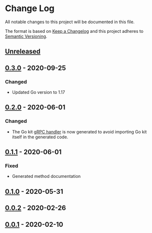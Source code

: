 # Change Log


All notable changes to this project will be documented in this file.

The format is based on [Keep a Changelog](http://keepachangelog.com/en/1.0.0/)
and this project adheres to [Semantic Versioning](http://semver.org/spec/v2.0.0.html).


## [Unreleased]


## [0.3.0] - 2020-09-25

### Changed

- Updated Go version to 1.17


## [0.2.0] - 2020-06-01

### Changed

- The Go kit [gRPC handler](https://github.com/go-kit/kit/blob/81a2d1f/transport/grpc/server.go#L14-L19) is now generated to avoid importing Go kit itself in the generated code.


## [0.1.1] - 2020-06-01

### Fixed

- Generated method documentation


## [0.1.0] - 2020-05-31


## [0.0.2] - 2020-02-26


## [0.0.1] - 2020-02-10


[Unreleased]: https://github.com/sagikazarmark/protoc-gen-kit/compare/v0.3.0...HEAD
[0.3.0]: https://github.com/sagikazarmark/protoc-gen-kit/compare/v0.2.0...v0.3.0
[0.2.0]: https://github.com/sagikazarmark/protoc-gen-kit/compare/v0.1.1...v0.2.0
[0.1.1]: https://github.com/sagikazarmark/protoc-gen-kit/compare/v0.1.0...v0.1.1
[0.1.0]: https://github.com/sagikazarmark/protoc-gen-kit/compare/v0.0.2...v0.1.0
[0.0.2]: https://github.com/sagikazarmark/protoc-gen-kit/compare/v0.0.1...v0.0.2
[0.0.1]: https://github.com/sagikazarmark/protoc-gen-kit/compare/v0.0.0...v0.0.1
